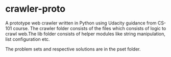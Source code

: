 # crawler-proto
A prototype web crawler written in Python using Udacity guidance from CS-101 course.
The crawler folder consists of the files which consists of logic to crawl web.The lib folder consists of helper modules like string manipulation, list configuration etc.

The problem sets and respective solutions are in the pset folder.
